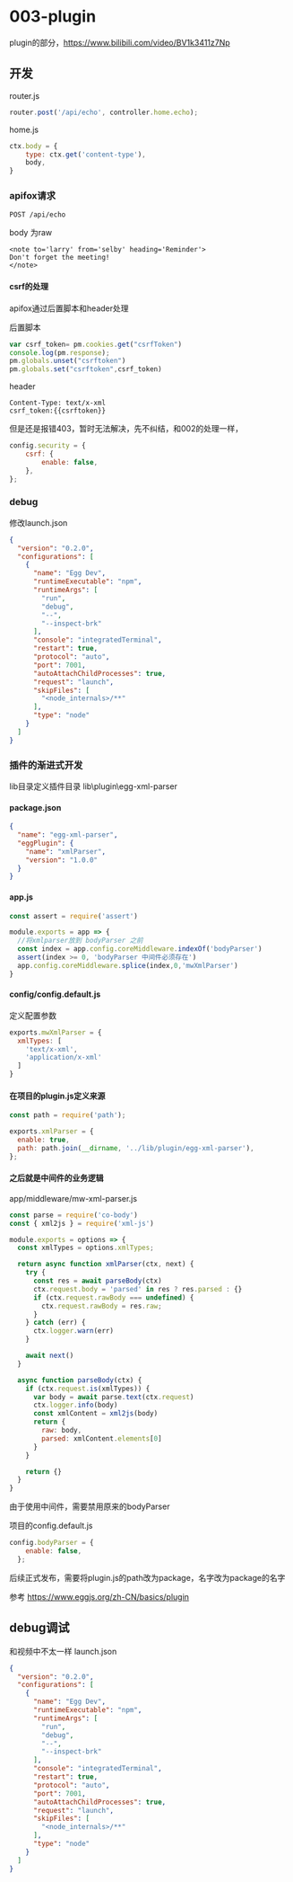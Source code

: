 # 003-plugin

plugin的部分，https://www.bilibili.com/video/BV1k3411z7Np

## 开发
router.js

```js
router.post('/api/echo', controller.home.echo);
```

home.js

```js
ctx.body = {
    type: ctx.get('content-type'),
    body,
}
```



### apifox请求

```
POST /api/echo
```

body 为raw

```
<note to='larry' from='selby' heading='Reminder'>
Don't forget the meeting!
</note>
```



#### csrf的处理

apifox通过后置脚本和header处理

后置脚本

```js
var csrf_token= pm.cookies.get("csrfToken")
console.log(pm.response);
pm.globals.unset("csrftoken")
pm.globals.set("csrftoken",csrf_token)
```

header

```
Content-Type: text/x-xml
csrf_token:{{csrftoken}}
```

但是还是报错403，暂时无法解决，先不纠结，和002的处理一样，

```js
config.security = {
    csrf: {
        enable: false,
    },
};
```



### debug

修改launch.json

```json
{
  "version": "0.2.0",
  "configurations": [
    {
      "name": "Egg Dev",
      "runtimeExecutable": "npm",
      "runtimeArgs": [
        "run",
        "debug",
        "--",
        "--inspect-brk"
      ],
      "console": "integratedTerminal",
      "restart": true,
      "protocol": "auto",
      "port": 7001,
      "autoAttachChildProcesses": true,
      "request": "launch",
      "skipFiles": [
        "<node_internals>/**"
      ],
      "type": "node"
    }
  ]
}
```



### 插件的渐进式开发

lib目录定义插件目录 lib\plugin\egg-xml-parser

#### package.json

```json
{
  "name": "egg-xml-parser",
  "eggPlugin": {
    "name": "xmlParser",
    "version": "1.0.0"
  }
}
```

#### app.js

```js
const assert = require('assert')

module.exports = app => {
  //将xmlparser放到 bodyParser 之前
  const index = app.config.coreMiddleware.indexOf('bodyParser')
  assert(index >= 0, 'bodyParser 中间件必须存在')
  app.config.coreMiddleware.splice(index,0,'mwXmlParser')
}
```

#### config/config.default.js

定义配置参数

```js
exports.mwXmlParser = {
  xmlTypes: [
    'text/x-xml',
    'application/x-xml'
  ]
}
```



#### 在项目的plugin.js定义来源

```js
const path = require('path');

exports.xmlParser = {
  enable: true,
  path: path.join(__dirname, '../lib/plugin/egg-xml-parser'),
};
```

#### 之后就是中间件的业务逻辑

app/middleware/mw-xml-parser.js

```js
const parse = require('co-body')
const { xml2js } = require('xml-js')

module.exports = options => {
  const xmlTypes = options.xmlTypes;

  return async function xmlParser(ctx, next) {
    try {
      const res = await parseBody(ctx)
      ctx.request.body = 'parsed' in res ? res.parsed : {}
      if (ctx.request.rawBody === undefined) {
        ctx.request.rawBody = res.raw;
      }
    } catch (err) {
      ctx.logger.warn(err)
    }

    await next()
  }

  async function parseBody(ctx) {
    if (ctx.request.is(xmlTypes)) {
      var body = await parse.text(ctx.request)
      ctx.logger.info(body)
      const xmlContent = xml2js(body)
      return {
        raw: body,
        parsed: xmlContent.elements[0]
      }
    }

    return {}
  }
}
```

由于使用中间件，需要禁用原来的bodyParser

项目的config.default.js

```js
config.bodyParser = {
    enable: false,
  };
```



后续正式发布，需要将plugin.js的path改为package，名字改为package的名字

参考 https://www.eggjs.org/zh-CN/basics/plugin

## debug调试
和视频中不太一样
launch.json

```json
{
  "version": "0.2.0",
  "configurations": [
    {
      "name": "Egg Dev",
      "runtimeExecutable": "npm",
      "runtimeArgs": [
        "run",
        "debug",
        "--",
        "--inspect-brk"
      ],
      "console": "integratedTerminal",
      "restart": true,
      "protocol": "auto",
      "port": 7001,
      "autoAttachChildProcesses": true,
      "request": "launch",
      "skipFiles": [
        "<node_internals>/**"
      ],
      "type": "node"
    }
  ]
}
```